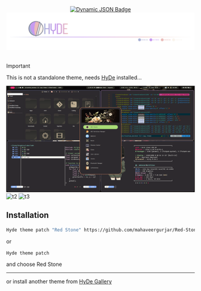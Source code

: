 <div align = center>
    <a href="https://discord.gg/AYbJ9MJez7">
        <img alt="Dynamic JSON Badge" src="https://img.shields.io/badge/dynamic/json?url=https%3A%2F%2Fdiscordapp.com%2Fapi%2Finvites%2FmT5YqjaJFh%3Fwith_counts%3Dtrue&query=%24.approximate_member_count&suffix=%20members&style=for-the-badge&logo=discord&logoSize=auto&label=The%20HyDe%20Project&labelColor=ebbcba&color=c79bf0">    
    </a>
</div>
<div align = center><img src="https://raw.githubusercontent.com/prasanthrangan/hyprdots/main/Source/assets/hyde_banner.png"><br><br></div>

> [!IMPORTANT]
> This is not a standalone theme, needs [HyDe](https://github.com/prasanthrangan/hyprdots) installed...

![t1](./screenshots/1.png)
![t2](./screenshots/240710_23h48m57s_screenshot.png)
![t3](./screenshots/240713_22h55m14s_screenshot.png)

## Installation
```sh
Hyde theme patch "Red Stone" https://github.com/mahaveergurjar/Red-Stone
```
or 
```sh
Hyde theme patch
```
and choose Red Stone

---

or install another theme from [HyDe Gallery](https://github.com/kRHYME7/hyde-gallery)
